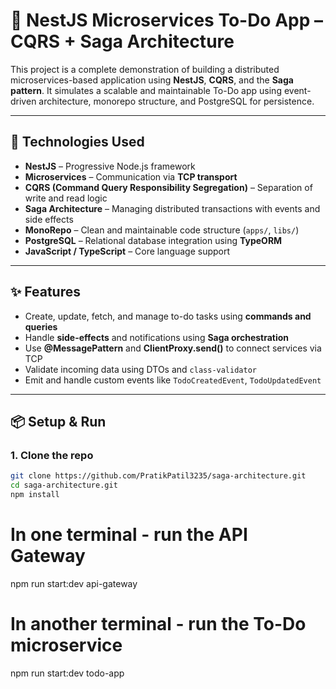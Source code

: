 # 🧩 NestJS Microservices To-Do App – CQRS + Saga Architecture

This project is a complete demonstration of building a distributed microservices-based application using **NestJS**, **CQRS**, and the **Saga pattern**. It simulates a scalable and maintainable To-Do app using event-driven architecture, monorepo structure, and PostgreSQL for persistence.

---

## 🚀 Technologies Used

- **NestJS** – Progressive Node.js framework
- **Microservices** – Communication via **TCP transport**
- **CQRS (Command Query Responsibility Segregation)** – Separation of write and read logic
- **Saga Architecture** – Managing distributed transactions with events and side effects
- **MonoRepo** – Clean and maintainable code structure (`apps/`, `libs/`)
- **PostgreSQL** – Relational database integration using **TypeORM**
- **JavaScript / TypeScript** – Core language support

---

## ✨ Features

- Create, update, fetch, and manage to-do tasks using **commands and queries**
- Handle **side-effects** and notifications using **Saga orchestration**
- Use **@MessagePattern** and **ClientProxy.send()** to connect services via TCP
- Validate incoming data using DTOs and `class-validator`
- Emit and handle custom events like `TodoCreatedEvent`, `TodoUpdatedEvent`

---

## 📦 Setup & Run

### 1. Clone the repo

```bash
git clone https://github.com/PratikPatil3235/saga-architecture.git
cd saga-architecture.git
npm install

```

# In one terminal - run the API Gateway
npm run start:dev api-gateway

# In another terminal - run the To-Do microservice
npm run start:dev todo-app
